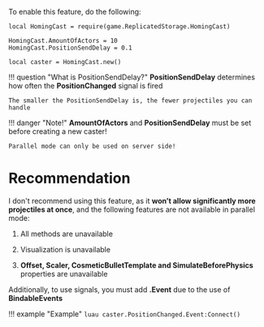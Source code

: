 To enable this feature, do the following:

```luau
local HomingCast = require(game.ReplicatedStorage.HomingCast)

HomingCast.AmountOfActors = 10
HomingCast.PositionSendDelay = 0.1

local caster = HomingCast.new()
```

!!! question "What is PositionSendDelay?"
    **PositionSendDelay** determines how often the **PositionChanged** signal is fired

    The smaller the PositionSendDelay is, the fewer projectiles you can handle

!!! danger "Note!"
    **AmountOfActors** and **PositionSendDelay** must be set before creating a new caster!

    Parallel mode can only be used on server side!

# Recommendation

I don't recommend using this feature, as it **won’t allow significantly more projectiles at once**, and the following features are not available in parallel mode:

1) All methods are unavailable

2) Visualization is unavailable

3) **Offset, Scaler, CosmeticBulletTemplate and SimulateBeforePhysics** properties are unavailable

Additionally, to use signals, you must add **.Event** due to the use of **BindableEvents**

!!! example "Example"
    ```luau
    caster.PositionChanged.Event:Connect()
    ```